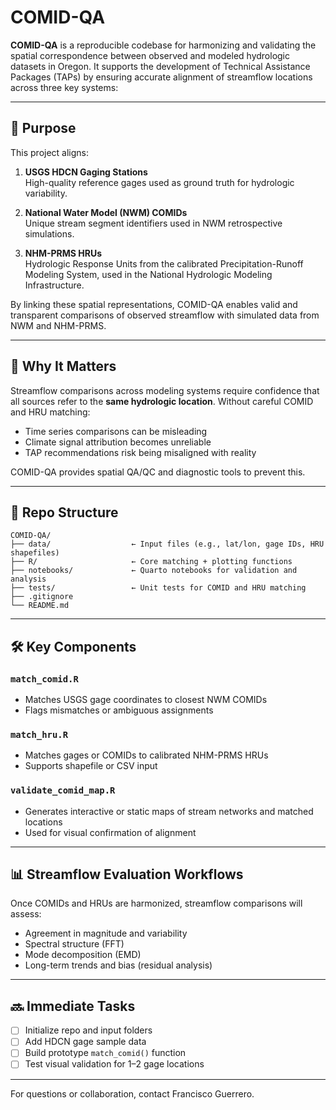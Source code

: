 # COMID-QA

**COMID-QA** is a reproducible codebase for harmonizing and validating the spatial correspondence between observed and modeled hydrologic datasets in Oregon. It supports the development of Technical Assistance Packages (TAPs) by ensuring accurate alignment of streamflow locations across three key systems:

---

## 🎯 Purpose

This project aligns:

1. **USGS HDCN Gaging Stations**  
   High-quality reference gages used as ground truth for hydrologic variability.

2. **National Water Model (NWM) COMIDs**  
   Unique stream segment identifiers used in NWM retrospective simulations.

3. **NHM-PRMS HRUs**  
   Hydrologic Response Units from the calibrated Precipitation-Runoff Modeling System, used in the National Hydrologic Modeling Infrastructure.

By linking these spatial representations, COMID-QA enables valid and transparent comparisons of observed streamflow with simulated data from NWM and NHM-PRMS.

---

## 🧭 Why It Matters

Streamflow comparisons across modeling systems require confidence that all sources refer to the **same hydrologic location**. Without careful COMID and HRU matching:
- Time series comparisons can be misleading
- Climate signal attribution becomes unreliable
- TAP recommendations risk being misaligned with reality

COMID-QA provides spatial QA/QC and diagnostic tools to prevent this.

---

## 📁 Repo Structure

```
COMID-QA/
├── data/                  ← Input files (e.g., lat/lon, gage IDs, HRU shapefiles)
├── R/                     ← Core matching + plotting functions
├── notebooks/             ← Quarto notebooks for validation and analysis
├── tests/                 ← Unit tests for COMID and HRU matching
├── .gitignore
└── README.md
```

---

## 🛠 Key Components

### `match_comid.R`
- Matches USGS gage coordinates to closest NWM COMIDs
- Flags mismatches or ambiguous assignments

### `match_hru.R`
- Matches gages or COMIDs to calibrated NHM-PRMS HRUs
- Supports shapefile or CSV input

### `validate_comid_map.R`
- Generates interactive or static maps of stream networks and matched locations
- Used for visual confirmation of alignment

---

## 📊 Streamflow Evaluation Workflows

Once COMIDs and HRUs are harmonized, streamflow comparisons will assess:
- Agreement in magnitude and variability
- Spectral structure (FFT)
- Mode decomposition (EMD)
- Long-term trends and bias (residual analysis)

---

## 🔜 Immediate Tasks

- [ ] Initialize repo and input folders
- [ ] Add HDCN gage sample data
- [ ] Build prototype `match_comid()` function
- [ ] Test visual validation for 1–2 gage locations

---

For questions or collaboration, contact Francisco Guerrero.
